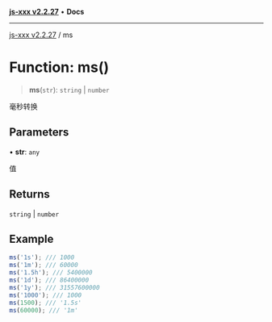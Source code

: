 [**js-xxx v2.2.27**](../README.md) • **Docs**

***

[js-xxx v2.2.27](../README.md) / ms

# Function: ms()

> **ms**(`str`): `string` \| `number`

毫秒转换

## Parameters

• **str**: `any`

值

## Returns

`string` \| `number`

## Example

```ts
ms('1s'); /// 1000
ms('1m'); /// 60000
ms('1.5h'); /// 5400000
ms('1d'); /// 86400000
ms('1y'); /// 31557600000
ms('1000'); /// 1000
ms(1500); /// '1.5s'
ms(60000); /// '1m'
```
